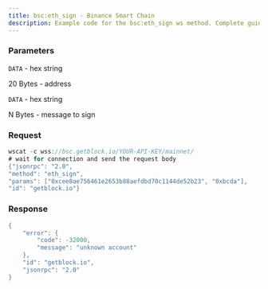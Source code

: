 ```yaml
---
title: bsc:eth_sign - Binance Smart Chain
description: Example code for the bsc:eth_sign ws method. Сomplete guide on how to use bsc:eth_sign ws in GetBlock.io Web3 documentation.
---
```


### Parameters


`DATA` - hex string

20 Bytes - address

`DATA` - hex string

N Bytes - message to sign

### Request

``` java
wscat -c wss://bsc.getblock.io/YOUR-API-KEY/mainnet/ 
# wait for connection and send the request body 
{"jsonrpc": "2.0",
"method": "eth_sign",
"params": ["0xcee8ae756461e2653b88aefdbd70c1144de52b23", "0xbcda"],
"id": "getblock.io"}
```

###  Response

``` java
{
    "error": {
        "code": -32000,
        "message": "unknown account"
    },
    "id": "getblock.io",
    "jsonrpc": "2.0"
}
```

